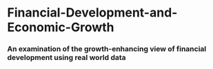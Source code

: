 <h1 align="centre"> Financial-Development-and-Economic-Growth </h1>

### An examination of the growth-enhancing view of financial development using real world data ###

